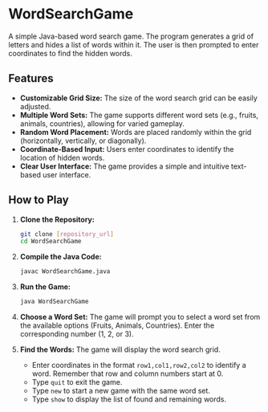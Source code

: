 # WordSearchGame

A simple Java-based word search game. The program generates a grid of letters and hides a list of words within it. The user is then prompted to enter coordinates to find the hidden words.

## Features

*   **Customizable Grid Size:**  The size of the word search grid can be easily adjusted.
*   **Multiple Word Sets:** The game supports different word sets (e.g., fruits, animals, countries), allowing for varied gameplay.
*   **Random Word Placement:**  Words are placed randomly within the grid (horizontally, vertically, or diagonally).
*   **Coordinate-Based Input:** Users enter coordinates to identify the location of hidden words.
*   **Clear User Interface:**  The game provides a simple and intuitive text-based user interface.

## How to Play

1.  **Clone the Repository:**
    ```bash
    git clone [repository_url]
    cd WordSearchGame
    ```

2.  **Compile the Java Code:**
    ```bash
    javac WordSearchGame.java
    ```

3.  **Run the Game:**
    ```bash
    java WordSearchGame
    ```

4.  **Choose a Word Set:**
    The game will prompt you to select a word set from the available options (Fruits, Animals, Countries). Enter the corresponding number (1, 2, or 3).

5.  **Find the Words:**
    The game will display the word search grid.
    *   Enter coordinates in the format `row1,col1,row2,col2` to identify a word. Remember that row and column numbers start at 0.
    *   Type `quit` to exit the game.
    *   Type `new` to start a new game with the same word set.
    *   Type `show` to display the list of found and remaining words.

